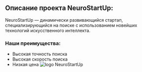 ## Описание проекта NeuroStartUp:

NeuroStartUp — динамически развивающийся стартап, специализирующийся на поиске с использованием новейших технологий искусственного интеллекта. 
### Наши преимущества:
- Высокая точность поиска
- Высокая скорость поиска
- Низкая цена
  ![logo NeuroStartUp](./1_self/logo.png)